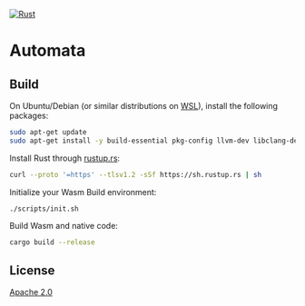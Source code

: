 [![Rust](../../workflows/Rust/badge.svg)](../../actions?query=workflow%3ARust)
# Automata

## Build

On Ubuntu/Debian (or similar distributions on [WSL](https://docs.microsoft.com/en-us/windows/wsl/about)), install the following packages:

```bash
sudo apt-get update
sudo apt-get install -y build-essential pkg-config llvm-dev libclang-dev clang libssl-dev curl
```

Install Rust through [rustup.rs](https://rustup.rs):

```bash
curl --proto '=https' --tlsv1.2 -sSf https://sh.rustup.rs | sh
```

Initialize your Wasm Build environment:

```
./scripts/init.sh
```

Build Wasm and native code:

```bash
cargo build --release
```

## License

[Apache 2.0](./LICENSE)

